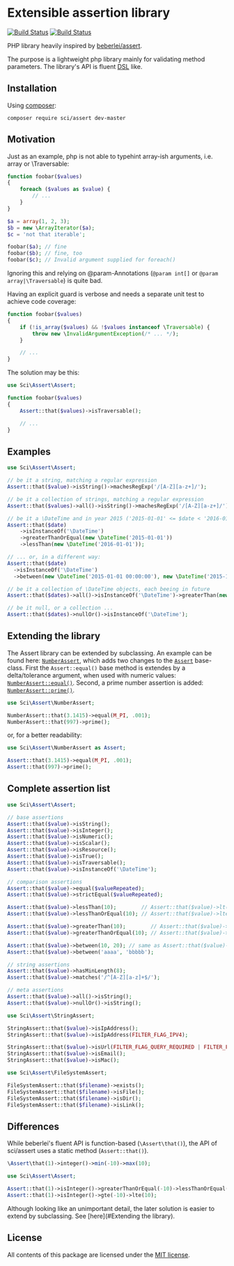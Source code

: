 # Extensible assertion library

[![Build Status](https://secure.travis-ci.org/DrSchimke/assert.png)](http://travis-ci.org/DrSchimke/assert)
[![Build Status](https://styleci.io/repos/36877074/shield)](https://styleci.io/repos/36877074)


PHP library heavily inspired by [beberlei/assert](https://github.com/beberlei/assert).

The purpose is a lightweight php library mainly for validating method parameters. The library's API is fluent [DSL](https://en.wikipedia.org/wiki/Domain-specific_language) like.

## Installation

Using [composer](https://getcomposer.org/download/):

```
composer require sci/assert dev-master
```

## Motivation

Just as an example, php is not able to typehint array-ish arguments, i.e. array or \Traversable:

```php
function foobar($values)
{
    foreach ($values as $value) {
        // ...
    }
}

$a = array(1, 2, 3);
$b = new \ArrayIterator($a);
$c = 'not that iterable';

foobar($a); // fine
foobar($b); // fine, too
foobar($c); // Invalid argument supplied for foreach()
```

Ignoring this and relying on @param-Annotations (`@param int[]` or `@param array|\Traversable`) is quite bad.

Having an explicit guard is verbose and needs a separate unit test to achieve code coverage:

```php
function foobar($values)
{
    if (!is_array($values) && !$values instanceof \Traversable) {
        throw new \InvalidArgumentException(/* ... */);
    }

    // ...
}
```

The solution may be this:

```php
use Sci\Assert\Assert;

function foobar($values)
{
    Assert::that($values)->isTraversable();

    // ...
}
```

## Examples

```php
use Sci\Assert\Assert;

// be it a string, matching a regular expression
Assert::that($value)->isString()->machesRegExp('/[A-Z][a-z+]/');

// be it a collection of strings, matching a regular expression
Assert::that($values)->all()->isString()->machesRegExp('/[A-Z][a-z+]/');

// be it a \DateTime and in year 2015 ('2015-01-01' <= $date < '2016-01-01')
Assert::that($date)
    ->isInstanceOf('\DateTime')
    ->greaterThanOrEqual(new \DateTime('2015-01-01'))
    ->lessThan(new \DateTime('2016-01-01'));

// ... or, in a different way:
Assert::that($date)
  ->isInstanceOf('\DateTime')
  ->between(new \DateTime('2015-01-01 00:00:00'), new \DateTime('2015-12-31 23:59:59'));

// be it a collection of \DateTime objects, each beeing in future
Assert::that($dates)->all()->isInstanceOf('\DateTime')->greaterThan(new \DateTime('now'));

// be it null, or a collection ...
Assert::that($dates)->nullOr()->isInstanceOf('\DateTime');
```

## Extending the library

The Assert library can be extended by subclassing. An example can be found here: [`NumberAssert`](lib/NumberAssert.php), which adds two changes to the [`Assert`](lib/Assert.php) base-class. First the `Assert::equal()` base method is extendes by a delta/tolerance argument, when used with numeric values: [`NumberAssert::equal()`](lib/NumberAssert.php#L21). Second, a prime number assertion is added: [`NumberAssert::prime()`](lib/NumberAssert.php#L40).

```php
use Sci\Assert\NumberAssert;

NumberAssert::that(3.1415)->equal(M_PI, .001);
NumberAssert::that(997)->prime();
```

or, for a better readability:

```php
use Sci\Assert\NumberAssert as Assert;

Assert::that(3.1415)->equal(M_PI, .001);
Assert::that(997)->prime();
```

## Complete assertion list

```php
use Sci\Assert\Assert;

// base assertions
Assert::that($value)->isString();
Assert::that($value)->isInteger();
Assert::that($value)->isNumeric();
Assert::that($value)->isScalar();
Assert::that($value)->isResource();
Assert::that($value)->isTrue();
Assert::that($value)->isTraversable();
Assert::that($value)->isInstanceOf('\DateTime');

// comparison assertions
Assert::that($value)->equal($valueRepeated);
Assert::that($value)->strictEqual($valueRepeated);

Assert::that($value)->lessThan(10);        // Assert::that($value)->lt(10);
Assert::that($value)->lessThanOrEqual(10); // Assert::that($value)->lte(10);

Assert::that($value)->greaterThan(10);        // Assert::that($value)->gt(10);
Assert::that($value)->greaterThanOrEqual(10); // Assert::that($value)->gte(10);

Assert::that($value)->between(10, 20); // same as Assert::that($value)->gte(10)->lte(20);
Assert::that($value)->between('aaaa', 'bbbbb');

// string assertions
Assert::that($value)->hasMinLength(8);
Assert::that($value)->matches('/^[A-Z][a-z]+$/');

// meta assertions
Assert::that($value)->all()->isString();
Assert::that($value)->nullOr()->isString();
```

```php
use Sci\Assert\StringAssert;

StringAssert::that($value)->isIpAddress();
StringAssert::that($value)->isIpAddress(FILTER_FLAG_IPV4);

StringAssert::that($value)->isUrl(FILTER_FLAG_QUERY_REQUIRED | FILTER_FLAG_PATH_REQUIRED);
StringAssert::that($value)->isEmail();
StringAssert::that($value)->isMac();
```

```php
use Sci\Assert\FileSystemAssert;

FileSystemAssert::that($filename)->exists();
FileSystemAssert::that($filename)->isFile();
FileSystemAssert::that($filename)->isDir();
FileSystemAssert::that($filename)->isLink();
```

## Differences

While beberlei's fluent API is function-based (```\Assert\that()```), the API of sci/assert uses a static method (```Assert::that()```). 
```php
\Assert\that(1)->integer()->min(-10)->max(10);
```

```php
use Sci\Assert\Assert;

Assert::that(1)->isInteger()->greaterThanOrEqual(-10)->lessThanOrEqual(10);
Assert::that(1)->isInteger()->gte(-10)->lte(10);
```

Although looking like an unimportant detail, the later solution is easier to extend by subclassing. See [here](#Extending the library).

## License

All contents of this package are licensed under the [MIT license](LICENSE).
